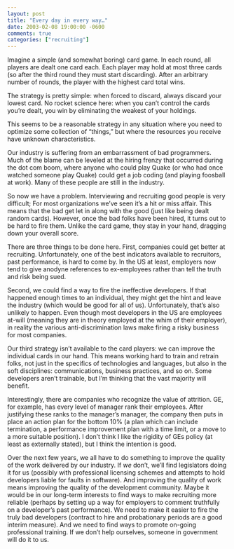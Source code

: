 ```yaml
---
layout: post
title: "Every day in every way…"
date: 2003-02-08 19:00:00 -0600
comments: true
categories: ["recruiting"]
---
```


Imagine a simple (and somewhat boring) card game. In each round, all
players are dealt one card each. Each player may hold at most three
cards (so after the third round they must start discarding). After an
arbitrary number of rounds, the player with the highest card total
wins.


The strategy is pretty simple: when forced to discard, always discard
your lowest card. No rocket science here: when you can’t control the
cards you’re dealt, you win by eliminating the weakest of your
holdings.


This seems to be a reasonable strategy in any situation where you need
to optimize some collection of “things,” but where the resources you
receive have unknown characteristics.


Our industry is suffering from an embarrassment of bad
programmers. Much of the blame can be leveled at the hiring frenzy
that occurred during the dot com boom, where anyone who could play
Quake (or who had once watched someone play Quake) could get a job
coding (and playing foosball at work). Many of these people are still
in the industry.


So now we have a problem. Interviewing and recruiting good people is
very difficult; For most organizations we’ve seen it’s a hit or miss
affair. This means that the bad get let in along with the good (just
like being dealt random cards). However, once the bad folks have been
hired, it turns out to be hard to fire them. Unlike the card game,
they stay in your hand, dragging down your overall score.


There are three things to be done here. First, companies could get
better at recruiting. Unfortunately, one of the best indicators
available to recruitors, past performance, is hard to come by. In the
US at least, employers now tend to give anodyne references to
ex-employees rather than tell the truth and risk being sued.


Second, we could find a way to fire the ineffective developers. If
that happened enough times to an individual, they might get the hint
and leave the industry (which would be good for all of
us). Unfortunately, that’s also unlikely to happen. Even though most
developers in the US are employees at-will (meaning they are in theory
employed at the whim of their employer), in reality the various
anti-discrimination laws make firing a risky business for most
companies.


Our third strategy isn’t available to the card players: we can improve
the individual cards in our hand. This means working hard to train and
retrain folks, not just in the specifics of technologies and
languages, but also in the soft disciplines: communications, business
practices, and so on. Some developers aren’t trainable, but I’m
thinking that the vast majority will benefit.


Interestingly, there are companies who recognize the value of
attrition. GE, for example, has every level of manager rank their
employees. After justifying these ranks to the manager’s manager, the
company then puts in place an action plan for the bottom 10% (a plan
which can include termination, a performance improvement plan with a
time limit, or a move to a more suitable position). I don’t think I
like the rigidity of GEs policy (at least as externally stated), but I
think the intention is good.


Over the next few years, we all have to do something to improve the
quality of the work delivered by our industry. If _we_ don’t, we’ll
find legislators doing it for us (possibly with professional licensing
schemes and attempts to hold developers liable for faults in
software). And improving the quality of work means improving the
quality of the development community. Maybe it would be in our
long-term interests to find ways to make recruiting more reliable
(perhaps by setting up a way for employers to comment truthfully on a
developer’s past performance). We need to make it easier to fire the
truly bad developers (contract to hire and probationary periods are a
good interim measure). And we need to find ways to promote on-going
professional training. If we don’t help ourselves, someone in
government will do it to us.

